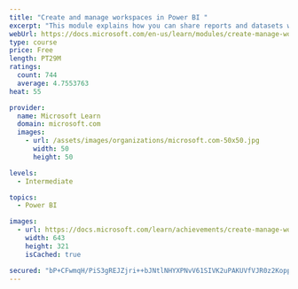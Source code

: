 ```yaml
---
title: "Create and manage workspaces in Power BI "
excerpt: "This module explains how you can share reports and datasets with your users and how to create a deployment strategy that makes sense for you and your organization. Furthermore, you will learn about data lineage in Microsoft Power BI."
webUrl: https://docs.microsoft.com/en-us/learn/modules/create-manage-workspaces-power-bi/
type: course
price: Free
length: PT29M
ratings:
  count: 744
  average: 4.7553763
heat: 55

provider:
  name: Microsoft Learn
  domain: microsoft.com
  images:
    - url: /assets/images/organizations/microsoft.com-50x50.jpg
      width: 50
      height: 50

levels:
  - Intermediate

topics:
  - Power BI

images:
  - url: https://docs.microsoft.com/learn/achievements/create-manage-workspaces-power-bi-social.png
    width: 643
    height: 321
    isCached: true

secured: "bP+CFwmqH/PiS3gREJZjri++bJNtlNHYXPNvV61SIVK2uPAKUVfVJR0z2KoppcOSwDn6Pv+Xzq18MLCUtOcPT2c6Eusf47Buy6Si1Jr94xpeLRSpEVKlTOFJBXzcy5PLENdybTLg5JA9HtyPbFHkZRtEvpf6QFUQctt8Dq0+iLo2ZlFjZceaXzm9i1RJiIuDPA1EidShloB5AOrPbnvuLqwBMCNjRwObw/6xuHKpEWTYuKnfkzeOFBqsgJ7y9uwAT4tX27JIm+XiLEI+tHTa3C4fdngcLT0+c9a/eWqx6Ga9yQtbffzP0pdu/Y3ZyHypO7evpJxnv24xtsmnnPFwCi7Pcjfi5sKrfiUlk7Bd0RjNTcvQS21rtbIi8V+j+1+IfyDFx10RHjt2XnfmMWRM2K2rARGneumu7+qwbN5lGVM=;Y3ARe04qKnueFV6BfUuTSA=="
---
```


